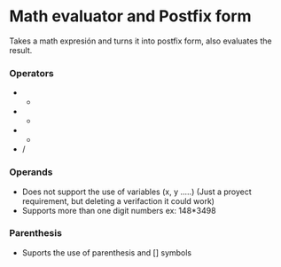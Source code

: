 # Math evaluator and Postfix form
Takes a math expresión and turns it into postfix form, also evaluates the result.

### Operators
- +
- -
- *
- /

### Operands
- Does not support the use of variables (x, y .....) (Just a proyect requirement, but deleting a verifaction it could work)
- Supports more than one digit numbers ex: 148*3498

### Parenthesis
- Suports the use of parenthesis and [] symbols


